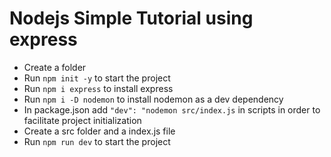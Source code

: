 # Nodejs Simple Tutorial using express

- Create a folder
- Run ```npm init -y``` to start the project
- Run ```npm i express``` to install express
- Run ```npm i -D nodemon``` to install nodemon as a dev dependency
- In package.json add ```"dev": "nodemon src/index.js``` in scripts in order to facilitate project initialization
- Create a src folder and a index.js file
- Run ```npm run dev``` to start the project
